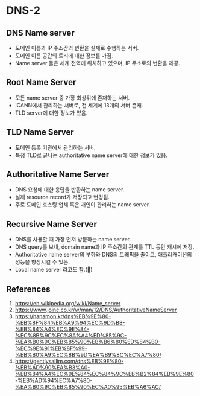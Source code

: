 # DNS-2

## DNS Name server

- 도메인 이름과 IP 주소간의 변환을 실제로 수행하는 서버.
- 도메인 이름 공간의 트리에 대한 정보를 가짐.
- Name server 들은 세계 전역에 위치하고 있으며, IP 주소로의 변환을 제공.

## Root Name Server

- 모든 name server 중 가장 최상위에 존재하는 서버.
- ICANN에서 관리하는 서버로, 전 세계에 13개의 서버 존재.
- TLD server에 대한 정보가 있음.

## TLD Name Server

- 도메인 등록 기관에서 관리하는 서버.
- 특정 TLD로 끝나는 authoritative name server에 대한 정보가 있음.

## Authoritative Name Server

- DNS 요청에 대한 응답을 반환하는 name server.
- 실제 resource record가 저장되고 변경됨.
- 주로 도메인 호스팅 업체 혹은 개인이 관리하는 name server.

## Recursive Name Server

- DNS를 사용할 때 가장 먼저 방문하는 name server.
- DNS query를 보내, domain name과 IP 주소간의 관계를 TTL 동안 캐시에 저장.
- Authoritative name server의 부하와 DNS의 트래픽을 줄이고, 애플리캐이션의 성능을 향상시킬 수 있음.
- Local name server 라고도 함.(🚫)

## References

1. https://en.wikipedia.org/wiki/Name_server
2. https://www.joinc.co.kr/w/man/12/DNS/AuthoritativeNameServer
3. https://hanamon.kr/dns%EB%9E%80-%EB%8F%84%EB%A9%94%EC%9D%B8-%EB%84%A4%EC%9E%84-%EC%8B%9C%EC%8A%A4%ED%85%9C-%EA%B0%9C%EB%85%90%EB%B6%80%ED%84%B0-%EC%9E%91%EB%8F%99-%EB%B0%A9%EC%8B%9D%EA%B9%8C%EC%A7%80/
4. https://gentlysallim.com/dns%EB%9E%80-%EB%AD%90%EA%B3%A0-%EB%84%A4%EC%9E%84%EC%84%9C%EB%B2%84%EB%9E%80-%EB%AD%94%EC%A7%80-%EA%B0%9C%EB%85%90%EC%A0%95%EB%A6%AC/
